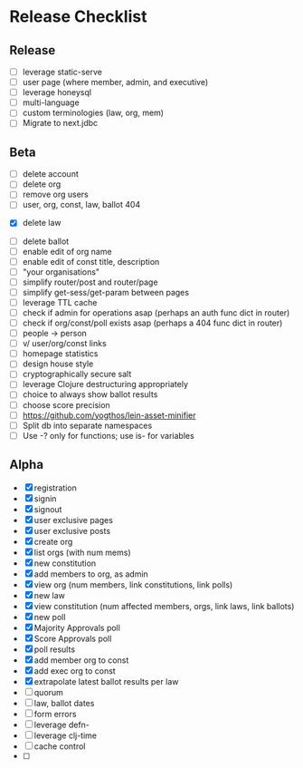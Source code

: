 # Release Checklist

## Release

- [ ] leverage static-serve
- [ ] user page (where member, admin, and executive)
- [ ] leverage honeysql
- [ ] multi-language
- [ ] custom terminologies (law, org, mem)
- [ ] Migrate to next.jdbc

## Beta

- [ ] delete account
- [ ] delete org
- [ ] remove org users
- [ ] user, org, const, law, ballot 404
* [x] delete law
- [ ] delete ballot
- [ ] enable edit of org name
- [ ] enable edit of const title, description
- [ ] "your organisations"
- [ ] simplify router/post and router/page
- [ ] simplify get-sess/get-param between pages
- [ ] leverage TTL cache
- [ ] check if admin for operations asap (perhaps an auth func dict in router)
- [ ] check if org/const/poll exists asap (perhaps a 404 func dict in router)
- [ ] people -> person
- [ ] v/ user/org/const links
- [ ] homepage statistics
- [ ] design house style
- [ ] cryptographically secure salt
- [ ] leverage Clojure destructuring appropriately
- [ ] choice to always show ballot results
- [ ] choose score precision
- [ ] https://github.com/yogthos/lein-asset-minifier
- [ ] Split db into separate namespaces
- [ ] Use -? only for functions; use is- for variables

## Alpha

- [x] registration
- [x] signin
- [x] signout
- [x] user exclusive pages
- [x] user exclusive posts
- [x] create org
- [x] list orgs (with num mems)
- [x] new constitution
- [x] add members to org, as admin
- [x] view org (num members, link constitutions, link polls)
- [x] new law
- [x] view constitution (num affected members, orgs, link laws, link ballots)
- [x] new poll
- [x] Majority Approvals poll
- [x] Score Approvals poll
- [x] poll results
- [x] add member org to const
- [x] add exec org to const
- [x] extrapolate latest ballot results per law
- [ ] quorum
- [ ] law, ballot dates
- [ ] form errors
- [ ] leverage defn-
- [ ] leverage clj-time
- [ ] cache control
- [ ]
